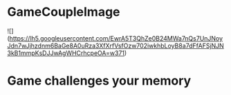 # GameCoupleImage
![] (https://lh5.googleusercontent.com/EwrA5T3QhZe0B24MWa7nQs7UnJNoyJdn7wJjhzdnm6BaGe8A0uRza3XfXrfVsfOzw702iwkhbLoyB8a7dFfAFSjNJN3kB1mmpKsDJJwAgWHCrhcpeOA=w371)  
# Game challenges your memory  
